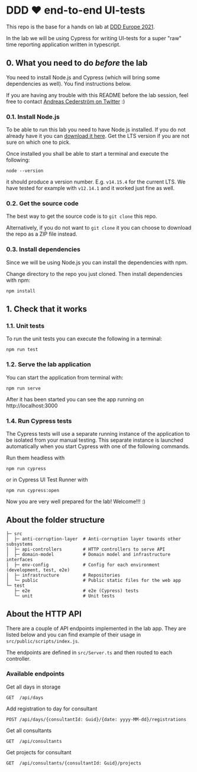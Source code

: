 # DDD ❤️ end-to-end UI-tests

This repo is the base for a hands on lab at [DDD Europe 2021](https://dddeurope.com/2021/).

In the lab we will be using Cypress for writing UI-tests for a super "raw" time reporting application written in typescript.

## 0. What you need to do _before_ the lab

You need to install Node.js and Cypress (which will bring some dependencies as well). You find instructions below.

If you are having any trouble with this README before the lab session, feel free to contact [Andreas Cederström on Twitter](https://twitter.com/a_cederstrom) :)

### 0.1. Install Node.js

To be able to run this lab you need to have Node.js installed. If you do not already have it you can [download it here](https://nodejs.org/en/download/). Get the LTS version if you are not sure on which one to pick.

Once installed you shall be able to start a terminal and execute the following:

```console
node --version
```

it should produce a version number. E.g. `v14.15.4` for the current LTS. We have tested for example with `v12.14.1` and it worked just fine as well.

### 0.2. Get the source code

The best way to get the source code is to `git clone` this repo.

Alternatively, if you do not want to `git clone` it you can choose to download the repo as a ZIP file instead.

### 0.3. Install dependencies

Since we will be using Node.js you can install the dependencies with npm.

Change directory to the repo you just cloned. Then install dependencies with npm:

```console
npm install
```

## 1. Check that it works

### 1.1. Unit tests

To run the unit tests you can execute the following in a terminal:

```console
npm run test
```

### 1.2. Serve the lab application

You can start the application from terminal with:

```console
npm run serve
```

After it has been started you can see the app running on http://localhost:3000

### 1.4. Run Cypress tests

The Cypress tests will use a separate running instance of the application to be isolated from your manual testing. This separate instance is launched automatically when you start Cypress with one of the following commands.

Run them headless with

```console
npm run cypress
```

or in Cypress UI Test Runner with

```console
npm run cypress:open
```

Now you are very well prepared for the lab! Welcome!!! :)

## About the folder structure

```
├─ src
│  ├─ anti-corruption-layer  # Anti-corruption layer towards other subsystems
│  ├─ api-controllers        # HTTP controllers to serve API
│  ├─ domain-model           # Domain model and infrastructure interfaces
│  ├─ env-config             # Config for each environment (development, test, e2e)
│  ├─ infrastructure         # Repositories
│  └─ public                 # Public static files for the web app
└─ test
   ├─ e2e                    # e2e (Cypress) tests
   └─ unit                   # Unit tests
```

## About the HTTP API

There are a couple of API endpoints implemented in the lab app. They are listed below and you can find example of their usage in `src/public/scripts/index.js`.

The endpoints are defined in `src/Server.ts` and then routed to each controller.

### Available endpoints

Get all days in storage

```
GET  /api/days
```

Add registration to day for consultant

```
POST /api/days/{consultantId: Guid}/{date: yyyy-MM-dd}/registrations
```

Get all consultants

```
GET  /api/consultants
```

Get projects for consultant

```
GET  /api/consultants/{consultantId: Guid}/projects
```
